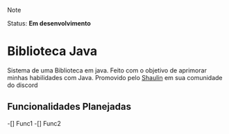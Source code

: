 
> [!NOTE]
> Status: **Em desenvolvimento**

# Biblioteca Java
Sistema de uma Biblioteca em java.
Feito com o objetivo de aprimorar minhas habilidades com Java.
Promovido pelo [Shaulin](https://youtube.com/@shaulinsmb?si=zC-k2PJXkCNmjYLu) em sua comunidade do discord

## Funcionalidades Planejadas
-[] Func1
-[] Func2 